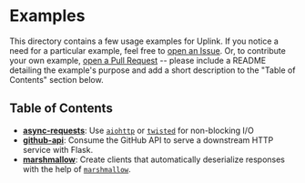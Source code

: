 # Examples

This directory contains a few usage examples for Uplink. If you notice a need for a particular example, 
feel free to [open an Issue](https://github.com/prkumar/uplink/issues/new). Or, to contribute your own example,
[open a Pull Request](https://github.com/prkumar/uplink/compare) -- please include a README detailing the example's
purpose and add a short description to the "Table of Contents" section below.

## Table of Contents

- **[async-requests](examples/async-requests)**: Use [`aiohttp`](https://github.com/aio-libs/aiohttp) or 
  [`twisted`](https://github.com/twisted/twisted) for non-blocking I/O
- **[github-api](examples/github-api)**: Consume the GitHub API to serve a downstream HTTP service with Flask.
- **[marshmallow](examples/marshmallow)**: Create clients that automatically deserialize responses with the 
  help of [`marshmallow`](https://marshmallow.readthedocs.io/en/latest/).
